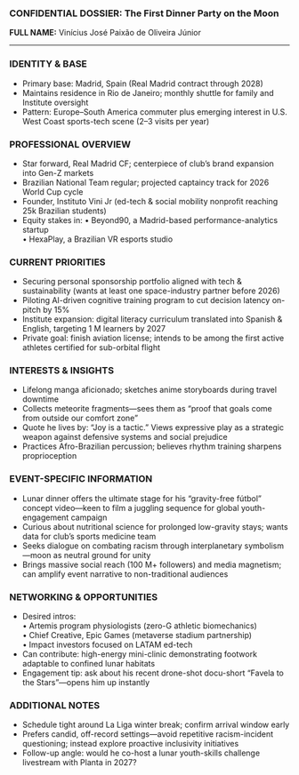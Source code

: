 ### CONFIDENTIAL DOSSIER: The First Dinner Party on the Moon

**FULL NAME:** Vinícius José Paixão de Oliveira Júnior

---
### IDENTITY & BASE
- Primary base: Madrid, Spain (Real Madrid contract through 2028)
- Maintains residence in Rio de Janeiro; monthly shuttle for family and Institute oversight
- Pattern: Europe–South America commuter plus emerging interest in U.S. West Coast sports-tech scene (2–3 visits per year)

### PROFESSIONAL OVERVIEW
- Star forward, Real Madrid CF; centerpiece of club’s brand expansion into Gen-Z markets
- Brazilian National Team regular; projected captaincy track for 2026 World Cup cycle
- Founder, Instituto Vini Jr (ed-tech & social mobility nonprofit reaching 25k Brazilian students)
- Equity stakes in:
  • Beyond90, a Madrid-based performance-analytics startup  
  • HexaPlay, a Brazilian VR esports studio

### CURRENT PRIORITIES
- Securing personal sponsorship portfolio aligned with tech & sustainability (wants at least one space-industry partner before 2026)
- Piloting AI-driven cognitive training program to cut decision latency on-pitch by 15%
- Institute expansion: digital literacy curriculum translated into Spanish & English, targeting 1 M learners by 2027
- Private goal: finish aviation license; intends to be among the first active athletes certified for sub-orbital flight

### INTERESTS & INSIGHTS
- Lifelong manga aficionado; sketches anime storyboards during travel downtime
- Collects meteorite fragments—sees them as “proof that goals come from outside our comfort zone”
- Quote he lives by: “Joy is a tactic.” Views expressive play as a strategic weapon against defensive systems and social prejudice
- Practices Afro-Brazilian percussion; believes rhythm training sharpens proprioception

### EVENT-SPECIFIC INFORMATION
- Lunar dinner offers the ultimate stage for his “gravity-free fútbol” concept video—keen to film a juggling sequence for global youth-engagement campaign
- Curious about nutritional science for prolonged low-gravity stays; wants data for club’s sports medicine team
- Seeks dialogue on combating racism through interplanetary symbolism—moon as neutral ground for unity
- Brings massive social reach (100 M+ followers) and media magnetism; can amplify event narrative to non-traditional audiences

### NETWORKING & OPPORTUNITIES
- Desired intros:  
  • Artemis program physiologists (zero-G athletic biomechanics)  
  • Chief Creative, Epic Games (metaverse stadium partnership)  
  • Impact investors focused on LATAM ed-tech
- Can contribute: high-energy mini-clinic demonstrating footwork adaptable to confined lunar habitats
- Engagement tip: ask about his recent drone-shot docu-short “Favela to the Stars”—opens him up instantly

### ADDITIONAL NOTES
- Schedule tight around La Liga winter break; confirm arrival window early
- Prefers candid, off-record settings—avoid repetitive racism-incident questioning; instead explore proactive inclusivity initiatives
- Follow-up angle: would he co-host a lunar youth-skills challenge livestream with Planta in 2027?